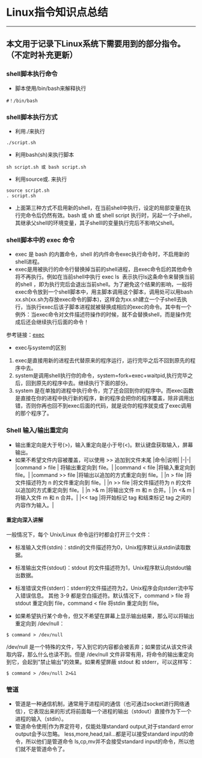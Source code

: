 # Linux指令知识点总结
***
## 本文用于记录下Linux系统下需要用到的部分指令。（不定时补充更新）

### shell脚本执行命令
- 脚本使用/bin/bash来解释执行
```language
#！/bin/bash 
```

### shell脚本执行方式
- 利用./来执行
```language
./script.sh  
```
- 利用bash(sh)来执行脚本
```language
sh script.sh 或 bash script.sh 
```
- 利用source或. 来执行
```language
source script.sh 
. script.sh 
```
- 上面第三种方式不启用新的shell，在当前shell中执行，设定的局部变量在执行完命令后仍然有效。bash 或 sh 或 shell script 执行时，另起一个子shell，其继承父shell的环境变量，其子shelll的变量执行完后不影响父shell。


### shell脚本中的 exec 命令
- exec 是 bash 的内置命令，shell 的内件命令exec执行命令时，不启用新的shell进程。
- exec是用被执行的命令行替换掉当前的shell进程，且exec命令后的其他命令将不再执行。例如在当前shell中执行 exec ls  表示执行ls这条命令来替换当前的shell ，即为执行完后会退出当前shell。为了避免这个结果的影响，一般将exec命令放到一个shell脚本中，用主脚本调用这个脚本，调用处可以用bash  xx.sh(xx.sh为存放exec命令的脚本)，这样会为xx.sh建立一个子shell去执行，当执行exec后该子脚本进程就被替换成相应的exec的命令。其中有一个例外：当exec命令对文件描述符操作的时候，就不会替换shell，而是操作完成后还会继续执行后面的命令！

参考链接：[exec](https://www.jianshu.com/p/ca012415cd5f)
- exec与system的区别
1. exec是直接用新的进程去代替原来的程序运行，运行完毕之后不回到原先的程序中去。
2. system是调用shell执行你的命令，system=fork+exec+waitpid,执行完毕之后，回到原先的程序中去。继续执行下面的部分。
3. system 是在单独的进程中执行命令，完了还会回到你的程序中。而exec函数是直接在你的进程中执行新的程序，新的程序会把你的程序覆盖，除非调用出错，否则你再也回不到exec后面的代码，就是说你的程序就变成了exec调用的那个程序了。


### Shell 输入/输出重定向
- 输出重定向是大于号(>)，输入重定向是小于号(<)。默认键盘获取输入，屏幕输出。
- 如果不希望文件内容被覆盖，可以使用 >> 追加到文件末尾
|命令|说明|
|-|-|
|command > file	| 将输出重定向到 file。|
|command < file	|将输入重定向到 file。|
|command >> file |将输出以追加的方式重定向到 file。|
|n > file	|将文件描述符为 n 的文件重定向到 file。|
|n >> file	|将文件描述符为 n 的文件以追加的方式重定向到 file。|
|n >& m	|将输出文件 m 和 n 合并。|
|n <& m	|将输入文件 m 和 n 合并。|
|<< tag	|将开始标记 tag 和结束标记 tag 之间的内容作为输入。|

#### 重定向深入讲解
一般情况下，每个 Unix/Linux 命令运行时都会打开三个文件：
- 标准输入文件(stdin)：stdin的文件描述符为0，Unix程序默认从stdin读取数据。
- 标准输出文件(stdout)：stdout 的文件描述符为1，Unix程序默认向stdout输出数据。
- 标准错误文件(stderr)：stderr的文件描述符为2，Unix程序会向stderr流中写入错误信息。
其他 3-9 都是空白描述符。默认情况下，command > file 将 stdout 重定向到 file，command < file 将stdin 重定向到 file。

- 如果希望执行某个命令，但又不希望在屏幕上显示输出结果，那么可以将输出重定向到 /dev/null：
```language
$ command > /dev/null
```
/dev/null 是一个特殊的文件，写入到它的内容都会被丢弃；如果尝试从该文件读取内容，那么什么也读不到。但是 /dev/null 文件非常有用，将命令的输出重定向到它，会起到"禁止输出"的效果。如果希望屏蔽 stdout 和 stderr，可以这样写：
```language
$ command > /dev/null 2>&1
```

### 管道
- 管道是一种通信机制，通常用于进程间的通信（也可通过socket进行网络通信），它表现出来的形式将前面每一个进程的输出（stdout）直接作为下一个进程的输入（stdin）。
- 管道命令使用|作为界定符号，仅能处理standard output,对于standard error output会予以忽略。
less,more,head,tail...都是可以接受standard input的命令，所以他们是管道命令
ls,cp,mv并不会接受standard input的命令，所以他们就不是管道命令了。


